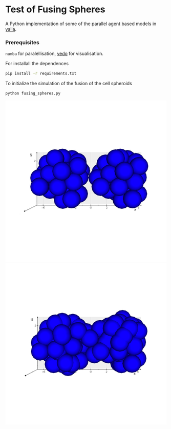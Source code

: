 # Test of Fusing Spheres

A Python implementation of some of the parallel agent based
models in [yalla](https://github.com/germannp/yalla).

### Prerequisites

`numba` for paralellisation, [vedo](https://github.com/marcomusy/vedo) for visualisation.

For installall the dependences
```bash
pip install -r requirements.txt
```


To initialize the simulation of the fusion of the cell spheroids
```bash
python fusing_spheres.py
```

![initial](data/Melt/N(30)_RAgg(3.4)_T(20000)/Init.png)
![final](data/Melt/N(30)_RAgg(3.4)_T(20000)/Final.png)